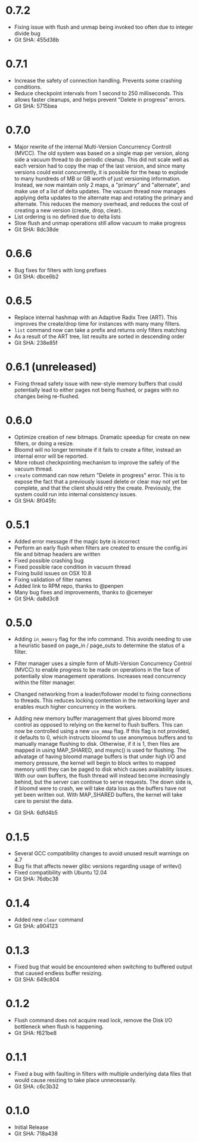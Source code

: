 # 0.7.2

  * Fixing issue with flush and unmap being invoked too often due
  to integer divide bug
  * Git SHA: 455d38b

# 0.7.1
  * Increase the safety of connection handling. Prevents some crashing
    conditions.
  * Reduce checkpoint intervals from 1 second to 250 milliseconds. This
    allows faster cleanups, and helps prevent "Delete in progress" errors.
  * Git SHA: 5715bea

# 0.7.0

  * Major rewrite of the internal Multi-Version Concurrency Controll (MVCC).
    The old system was based on a single map per version, along side a
    vacuum thread to do periodic cleanup. This did not scale well as each version
    had to copy the map of the last version, and since many versions could exist
    concurrently, it is possible for the heap to explode to many hundreds of MB or
    GB worth of just versioning information. Instead, we now maintain only 2 maps,
    a "primary" and "alternate", and make use of a list of delta updates. The vacuum
    thread now manages applying delta updates to the alternate map and rotating the
    primary and alternate. This reduces the memory overhead, and reduces the cost
    of creating a new version (create, drop, clear).
  * List ordering is no defined due to delta lists
  * Slow flush and unmap operations still allow vacuum to make progress
  * Git SHA: 8dc38de

# 0.6.6

  * Bug fixes for filters with long prefixes
  * Git SHA: dbce6b2

# 0.6.5

  * Replace internal hashmap with an Adaptive Radix Tree (ART). This
  improves the create/drop time for instances with many many filters.
  * `list` command now can take a prefix and returns only filters matching
  * As a result of the ART tree, list results are sorted in descending order
  * Git SHA: 238e85f

# 0.6.1 (unreleased)

  * Fixing thread safety issue with new-style memory buffers that
    could potentially lead to either pages not being flushed, or
    pages with no changes being re-flushed.

# 0.6.0

  * Optimize creation of new bitmaps. Dramatic speedup for create on
    new filters, or doing a resize.
  * Bloomd will no longer terminate if it fails to create a filter,
    instead an internal error will be reported.
  * More robust checkpointing mechanism to improve the safely of the
    vacuum thread.
  * `create` command can now return "Delete in progress" error. This
    is to expose the fact that a previously issued delete or clear may
    not yet be complete, and that the client should retry the create.
    Previously, the system could run into internal consistency issues.
  * Git SHA: 8f045fc

# 0.5.1

  * Added error message if the magic byte is incorrect
  * Perform an early flush when filters are created to ensure
    the config.ini file and bitmap headers are written
  * Fixed possible crashing bug
  * Fixed possible race condition in vacuum thread
  * Fixing build issues on OSX 10.8
  * Fixing validation of filter names
  * Added link to RPM repo, thanks to @penpen
  * Many bug fixes and improvements, thanks to @cemeyer
  * Git SHA: da8d3c8

# 0.5.0

  * Adding `in_memory` flag for the info command. This avoids needing to use
  a heuristic based on page_in / page_outs to determine the status of a filter.

  * Filter manager uses a simple form of Multi-Version Concurrency Control (MVCC)
  to enable progress to be made on operations in the face of potentially slow management
  operations. Increases read concurrency within the filter manager.

  * Changed networking from a leader/follower model to fixing connections to threads. This
  reduces locking contention in the networking layer and enables much higher concurrency
  in the workers.

  * Adding new memory buffer management that gives bloomd more control as opposed to
  relying on the kernel to flush buffers. This can now be controlled using a new `use_mmap`
  flag. If this flag is not provided, it defaults to 0, which instructs bloomd to use anonymous
  buffers and to manually manage flushing to disk. Otherwise, if it is 1, then files are mapped
  in using MAP_SHARED, and msync() is used for flushing. The advatage of having bloomd manage
  buffers is that under high I/O and memory pressure, the kernel will begin to block writes to
  mapped memory until they can be paged to disk which causes availability issues. With our own
  buffers, the flush thread will instead become increasingly behind, but the server can continue
  to serve requests. The down side is, if bloomd were to crash, we will take data loss as the
  buffers have not yet been written out. With MAP_SHARED buffers, the kernel will take care
  to persist the data.

  * Git SHA: 6dfd4b5

# 0.1.5

  * Several GCC compatibility changes to avoid unused result warnings on 4.7
  * Bug fix that affects newer glibc versions regarding usage of writev()
  * Fixed compatibility with Ubuntu 12.04
  * Git SHA: 76dbc38

# 0.1.4

  * Added new `clear` command
  * Git SHA: a904123

# 0.1.3

  * Fixed bug that would be encountered when switching to buffered
    output that caused endless buffer resizing.
  * Git SHA: 649c804

# 0.1.2

  * Flush command does not acquire read lock, remove the Disk I/O
    bottleneck when flush is happening.
  * Git SHA: f621be8

# 0.1.1

  * Fixed a bug with faulting in filters with multiple underlying data files
    that would cause resizing to take place unnecessarily.
  * Git SHA: c6c3b32

# 0.1.0

  * Initial Release
  * Git SHA: 718a438

